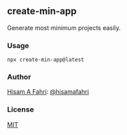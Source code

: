 ## create-min-app

Generate most minimum projects easily.

### Usage

```
npx create-min-app@latest
```

### Author

[Hisam A Fahri](https://hisamafahri.com): [@hisamafahri](https://github.com/hisamafahri)

### License

[MIT](LICENSE)

